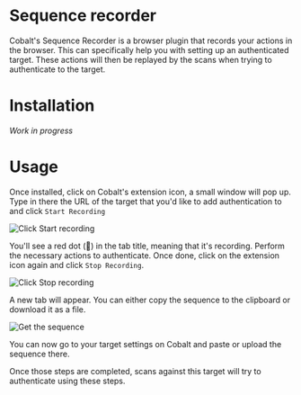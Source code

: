# Sequence recorder

Cobalt's Sequence Recorder is a browser plugin that records your actions in the browser. This can specifically
help you with setting up an authenticated target. These actions will then be
replayed by the scans when trying to authenticate to the target.

# Installation

_Work in progress_

# Usage

Once installed, click on Cobalt's extension icon, a small window will pop up. Type in there
the URL of the target that you'd like to add authentication to and click `Start Recording`


![Click Start recording](/deepdive/scans/sequence-recorder/recorder1.png "Start Recording")

You'll see a red dot (🔴) in the tab title, meaning that it's recording. Perform the necessary
actions to authenticate. Once done, click on the extension icon again and click `Stop Recording`.

![Click Stop recording](/deepdive/scans/sequence-recorder/recorder2.png "Stop Recording")

A new tab will appear. You can either copy the sequence to the clipboard or download it as a file.

![Get the sequence](/deepdive/scans/sequence-recorder/recorder3.png "Get the sequence")

You can now go to your target settings on Cobalt and paste or upload the sequence there.

Once those steps are completed, scans against this target will try to authenticate using these steps.
